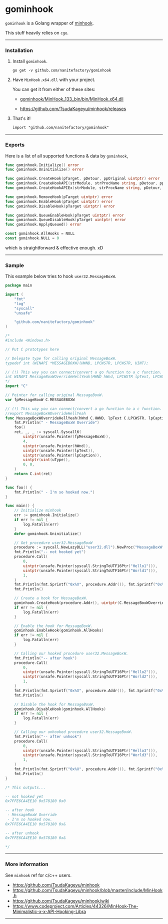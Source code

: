 # gominhook

`gominhook` is a Golang wrapper of [minhook](https://github.com/TsudaKageyu/minhook).

This stuff heavily relies on `cgo`.

- - -

### Installation

1. Install `gominhook`.
    
    `go get -v github.com/nanitefactory/gominhook`

2. Have `MinHook.x64.dll` with your project.
    
    You can get it from either of these sites:

    - [gominhook/MinHook_133_bin/bin/MinHook.x64.dll](./MinHook_133_bin/bin/MinHook.x64.dll)

    - https://github.com/TsudaKageyu/minhook/releases

3. That's it!

    `import "github.com/nanitefactory/gominhook"`

- - -

### Exports

Here is a list of all supported functions & data by `gominhook`,

```Go
func gominhook.Initialize() error
func gominhook.Uninitialize() error
```

```Go
func gominhook.CreateHook(pTarget, pDetour, ppOriginal uintptr) error
func gominhook.CreateHookAPI(strModule, strProcName string, pDetour, ppOriginal uintptr) error
func gominhook.CreateHookAPIEx(strModule, strProcName string, pDetour, ppOriginal, ppTarget uintptr) error
```

```Go
func gominhook.RemoveHook(pTarget uintptr) error
func gominhook.EnableHook(pTarget uintptr) error
func gominhook.DisableHook(pTarget uintptr) error
```

```Go
func gominhook.QueueEnableHook(pTarget uintptr) error
func gominhook.QueueDisableHook(pTarget uintptr) error
func gominhook.ApplyQueued() error
```

```Go
const gominhook.AllHooks = NULL
const gominhook.NULL = 0
```

which is straightforward & effective enough. xD

- - -

### Sample

This example below tries to hook `user32.MessageBoxW`.

```Go
package main

import (
	"fmt"
	"log"
	"syscall"
	"unsafe"

	"github.com/nanitefactory/gominhook"
)

/*
#include <Windows.h>

// Put C prototypes here

// Delegate type for calling original MessageBoxW.
typedef int (WINAPI *MESSAGEBOXW)(HWND, LPCWSTR, LPCWSTR, UINT);

// (!) This way you can connect/convert a go function to a c function.
int WINAPI MessageBoxWOverrideHellYeah(HWND hWnd, LPCWSTR lpText, LPCWSTR lpCaption, UINT uType);
*/
import "C"

// Pointer for calling original MessageBoxW.
var fpMessageBoxW C.MESSAGEBOXW

// (!) This way you can connect/convert a go function to a c function.
//export MessageBoxWOverrideHellYeah
func MessageBoxWOverrideHellYeah(hWnd C.HWND, lpText C.LPCWSTR, lpCaption C.LPCWSTR, uType C.UINT) C.int {
	fmt.Println(" - MessageBoxW Override")
	foo()
	ret, _, _ := syscall.Syscall6(
		uintptr(unsafe.Pointer(fpMessageBoxW)),
		4,
		uintptr(unsafe.Pointer(hWnd)),
		uintptr(unsafe.Pointer(lpText)),
		uintptr(unsafe.Pointer(lpCaption)),
		uintptr(uint(uType)),
		0, 0,
	)
	return C.int(ret)
}

func foo() {
	fmt.Println(" - I'm so hooked now.")
}

func main() {
	// Initialize minhook
	err := gominhook.Initialize()
	if err != nil {
		log.Fatalln(err)
	}
	defer gominhook.Uninitialize()

	// Get procedure user32.MessageBoxW
	procedure := syscall.NewLazyDLL("user32.dll").NewProc("MessageBoxW")
	fmt.Println("-- not hooked yet")
	procedure.Call(
		0,
		uintptr(unsafe.Pointer(syscall.StringToUTF16Ptr("Hello1"))),
		uintptr(unsafe.Pointer(syscall.StringToUTF16Ptr("World1"))),
		1,
	)
	fmt.Println(fmt.Sprintf("0x%X", procedure.Addr()), fmt.Sprintf("0x%X", &fpMessageBoxW), fmt.Sprintf("0x%X", fpMessageBoxW))
	fmt.Println()

	// Create a hook for MessageBoxW.
	gominhook.CreateHook(procedure.Addr(), uintptr(C.MessageBoxWOverrideHellYeah), uintptr(unsafe.Pointer(&fpMessageBoxW)))
	if err != nil {
		log.Fatalln(err)
	}

	// Enable the hook for MessageBoxW.
	gominhook.EnableHook(gominhook.AllHooks)
	if err != nil {
		log.Fatalln(err)
	}

	// Calling our hooked procedure user32.MessageBoxW.
	fmt.Println("-- after hook")
	procedure.Call(
		0,
		uintptr(unsafe.Pointer(syscall.StringToUTF16Ptr("Hello2"))),
		uintptr(unsafe.Pointer(syscall.StringToUTF16Ptr("World2"))),
		1,
	)
	fmt.Println(fmt.Sprintf("0x%X", procedure.Addr()), fmt.Sprintf("0x%X", &fpMessageBoxW), fmt.Sprintf("0x%X", fpMessageBoxW))
	fmt.Println()

	// Disable the hook for MessageBoxW.
	gominhook.DisableHook(gominhook.AllHooks)
	if err != nil {
		log.Fatalln(err)
	}

	// Calling our unhooked procedure user32.MessageBoxW.
	fmt.Println("-- after unhook")
	procedure.Call(
		0,
		uintptr(unsafe.Pointer(syscall.StringToUTF16Ptr("Hello3"))),
		uintptr(unsafe.Pointer(syscall.StringToUTF16Ptr("World3"))),
		1,
	)
	fmt.Println(fmt.Sprintf("0x%X", procedure.Addr()), fmt.Sprintf("0x%X", &fpMessageBoxW), fmt.Sprintf("0x%X", fpMessageBoxW))
	fmt.Println()
}

/* This outputs...

-- not hooked yet
0x7FFE6CA4EE10 0x578180 0x0

-- after hook
 - MessageBoxW Override
 - I'm so hooked now.
0x7FFE6CA4EE10 0x578180 0x&

-- after unhook
0x7FFE6CA4EE10 0x578180 0x&

*/
```

- - -

### More information

See `minhook` ref for c/c++ users.
- https://github.com/TsudaKageyu/minhook
- https://github.com/TsudaKageyu/minhook/blob/master/include/MinHook.h
- https://github.com/TsudaKageyu/minhook/wiki
- https://www.codeproject.com/Articles/44326/MinHook-The-Minimalistic-x-x-API-Hooking-Libra

- - -
